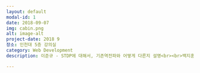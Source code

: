 ```yaml
---
layout: default
modal-id: 1
date: 2018-09-07
img: cabin.png
alt: image-alt
project-date: 2018 9
장소: 인천대 5층 강의실
category: Web Development
description: 이준규 - STDP에 대해서, 기존역전파와 어떻게 다른지 설명<br><br>백지훈 - 업스케일링에 대해서 <a href="https://raw.githubusercontent.com/nagadomi/waifu2x/master/images/slide.png">업스케일링 관련 블로그</a><br><br>박훈범 - 딥러닝이 물리학에 사용되는 방법 과 기타 유용한 사이트들 --> <a href="https://github.com/google/dopamine">구글의 강화학습 프레임워크</a>  <a href="https://www.youtube.com/channel/UCNrehnUq7Il-J7HQxrzp7CA">네이버에서 제공하는 딥러닝 교육자료</a>  <a href="https://medium.mybridge.co/30-amazing-machine-learning-projects-for-the-past-year-v-2018-b853b8621ac7">30가지 재미있는 딥러닝 오픈소스</a> 

---
```

